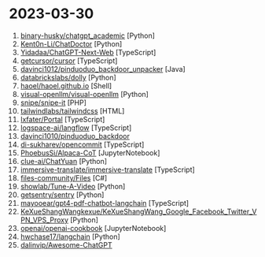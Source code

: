 # 2023-03-30

1. [binary-husky/chatgpt_academic](https://github.com/binary-husky/chatgpt_academic "科研工作专用ChatGPT拓展，特别优化学术Paper润色体验，支持自定义快捷按钮，支持markdown表格显示，Tex公式双显示，代码显示功能完善，新增本地Python工程剖析功能/自我剖析功能") [Python]
2. [Kent0n-Li/ChatDoctor](https://github.com/Kent0n-Li/ChatDoctor "") [Python]
3. [Yidadaa/ChatGPT-Next-Web](https://github.com/Yidadaa/ChatGPT-Next-Web "一键拥有你自己的 ChatGPT 网页服务。 One-Click to deploy your own ChatGPT web UI.") [TypeScript]
4. [getcursor/cursor](https://github.com/getcursor/cursor "An editor made for programming with AI 🤖") [TypeScript]
5. [davinci1012/pinduoduo_backdoor_unpacker](https://github.com/davinci1012/pinduoduo_backdoor_unpacker "Samples and Unpacker of malicious backdoors and exploits developed and used by Pinduoduo") [Java]
6. [databrickslabs/dolly](https://github.com/databrickslabs/dolly "Databricks’ Dolly, a large language model trained on the Databricks Machine Learning Platform") [Python]
7. [haoel/haoel.github.io](https://github.com/haoel/haoel.github.io "") [Shell]
8. [visual-openllm/visual-openllm](https://github.com/visual-openllm/visual-openllm "something like visual-chatgpt, 文心一言的开源版") [Python]
9. [snipe/snipe-it](https://github.com/snipe/snipe-it "A free open source IT asset/license management system") [PHP]
10. [tailwindlabs/tailwindcss](https://github.com/tailwindlabs/tailwindcss "A utility-first CSS framework for rapid UI development.") [HTML]
11. [lxfater/Portal](https://github.com/lxfater/Portal "") [TypeScript]
12. [logspace-ai/langflow](https://github.com/logspace-ai/langflow "⛓️ LangFlow is a UI for LangChain, designed with react-flow to provide an effortless way to experiment and prototype flows.") [TypeScript]
13. [davinci1010/pinduoduo_backdoor](https://github.com/davinci1010/pinduoduo_backdoor "拼多多apk内嵌提权代码，及动态下发dex分析") 
14. [di-sukharev/opencommit](https://github.com/di-sukharev/opencommit "GPT CLI to auto-generate impressive commits in 1 second 🤯🔫") [TypeScript]
15. [PhoebusSi/Alpaca-CoT](https://github.com/PhoebusSi/Alpaca-CoT "We extend CoT data to Alpaca to boost its reasoning ability. We are constantly expanding our collection of instruction-tuning data, and integrating more LLMs together for easy use. （我们将CoT数据扩展到Alpaca以提高其推理能力，同时我们将不断收集更多的instruction-tuning数据集,并在我们框架下集成进更多的LLM。）") [JupyterNotebook]
16. [clue-ai/ChatYuan](https://github.com/clue-ai/ChatYuan "ChatYuan: Large Language Model for Dialogue in Chinese and English") [Python]
17. [immersive-translate/immersive-translate](https://github.com/immersive-translate/immersive-translate "Immersive Dual Web Page Translation Extension - 沉浸式双语网页翻译扩展") [TypeScript]
18. [files-community/Files](https://github.com/files-community/Files "Building the best file manager experience for Windows") [C#]
19. [showlab/Tune-A-Video](https://github.com/showlab/Tune-A-Video "Tune-A-Video: One-Shot Tuning of Image Diffusion Models for Text-to-Video Generation") [Python]
20. [getsentry/sentry](https://github.com/getsentry/sentry "Developer-first error tracking and performance monitoring") [Python]
21. [mayooear/gpt4-pdf-chatbot-langchain](https://github.com/mayooear/gpt4-pdf-chatbot-langchain "GPT4 & LangChain Chatbot for large PDF docs") [TypeScript]
22. [KeXueShangWangkexue/KeXueShangWang_Google_Facebook_Twitter_VPN_VPS_Proxy](https://github.com/KeXueShangWangkexue/KeXueShangWang_Google_Facebook_Twitter_VPN_VPS_Proxy "科学上网🟢🟢科学上网🔴🔴科学上网🟡🟡科学上网") [Python]
23. [openai/openai-cookbook](https://github.com/openai/openai-cookbook "Examples and guides for using the OpenAI API") [JupyterNotebook]
24. [hwchase17/langchain](https://github.com/hwchase17/langchain "⚡ Building applications with LLMs through composability ⚡") [Python]
25. [dalinvip/Awesome-ChatGPT](https://github.com/dalinvip/Awesome-ChatGPT "ChatGPT资料汇总学习，持续更新......") 
